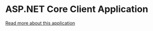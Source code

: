 ASP.NET Core Client Application
===============================

[Read more about this application](../docs/client-app.md)